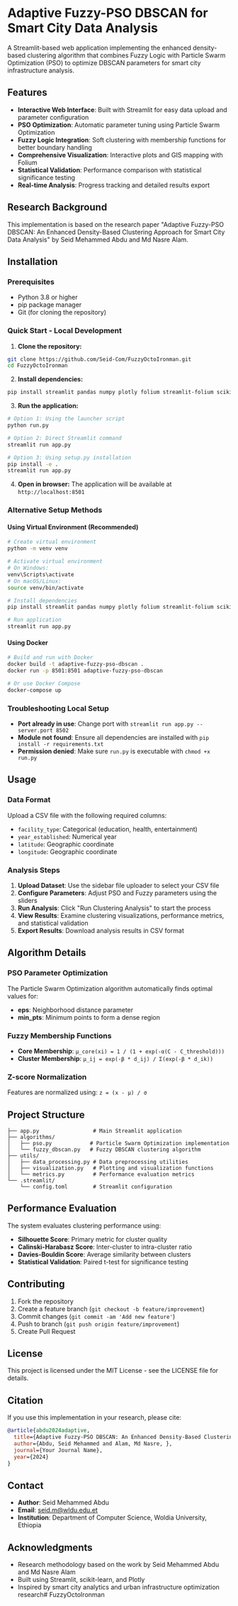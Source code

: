 # Adaptive Fuzzy-PSO DBSCAN for Smart City Data Analysis

A Streamlit-based web application implementing the enhanced density-based clustering algorithm that combines Fuzzy Logic with Particle Swarm Optimization (PSO) to optimize DBSCAN parameters for smart city infrastructure analysis.

## Features

- **Interactive Web Interface**: Built with Streamlit for easy data upload and parameter configuration
- **PSO Optimization**: Automatic parameter tuning using Particle Swarm Optimization
- **Fuzzy Logic Integration**: Soft clustering with membership functions for better boundary handling
- **Comprehensive Visualization**: Interactive plots and GIS mapping with Folium
- **Statistical Validation**: Performance comparison with statistical significance testing
- **Real-time Analysis**: Progress tracking and detailed results export

## Research Background

This implementation is based on the research paper "Adaptive Fuzzy-PSO DBSCAN: An Enhanced Density-Based Clustering Approach for Smart City Data Analysis" by Seid Mehammed Abdu and Md Nasre Alam.

## Installation

### Prerequisites

- Python 3.8 or higher
- pip package manager
- Git (for cloning the repository)

### Quick Start - Local Development

1. **Clone the repository:**
```bash
git clone https://github.com/Seid-Com/FuzzyOctoIronman.git
cd FuzzyOctoIronman
```

2. **Install dependencies:**
```bash
pip install streamlit pandas numpy plotly folium streamlit-folium scikit-learn scipy
```

3. **Run the application:**
```bash
# Option 1: Using the launcher script
python run.py

# Option 2: Direct Streamlit command
streamlit run app.py

# Option 3: Using setup.py installation
pip install -e .
streamlit run app.py
```

4. **Open in browser:**
The application will be available at `http://localhost:8501`

### Alternative Setup Methods

#### Using Virtual Environment (Recommended)
```bash
# Create virtual environment
python -m venv venv

# Activate virtual environment
# On Windows:
venv\Scripts\activate
# On macOS/Linux:
source venv/bin/activate

# Install dependencies
pip install streamlit pandas numpy plotly folium streamlit-folium scikit-learn scipy

# Run application
streamlit run app.py
```

#### Using Docker
```bash
# Build and run with Docker
docker build -t adaptive-fuzzy-pso-dbscan .
docker run -p 8501:8501 adaptive-fuzzy-pso-dbscan

# Or use Docker Compose
docker-compose up
```

### Troubleshooting Local Setup

- **Port already in use**: Change port with `streamlit run app.py --server.port 8502`
- **Module not found**: Ensure all dependencies are installed with `pip install -r requirements.txt`
- **Permission denied**: Make sure `run.py` is executable with `chmod +x run.py`

## Usage

### Data Format

Upload a CSV file with the following required columns:
- `facility_type`: Categorical (education, health, entertainment)
- `year_established`: Numerical year
- `latitude`: Geographic coordinate
- `longitude`: Geographic coordinate

### Analysis Steps

1. **Upload Dataset**: Use the sidebar file uploader to select your CSV file
2. **Configure Parameters**: Adjust PSO and Fuzzy parameters using the sliders
3. **Run Analysis**: Click "Run Clustering Analysis" to start the process
4. **View Results**: Examine clustering visualizations, performance metrics, and statistical validation
5. **Export Results**: Download analysis results in CSV format

## Algorithm Details

### PSO Parameter Optimization

The Particle Swarm Optimization algorithm automatically finds optimal values for:
- **eps**: Neighborhood distance parameter
- **min_pts**: Minimum points to form a dense region

### Fuzzy Membership Functions

- **Core Membership**: `μ_core(xi) = 1 / (1 + exp(-α(C - C_threshold)))`
- **Cluster Membership**: `μ_ij = exp(-β * d_ij) / Σ(exp(-β * d_ik))`

### Z-score Normalization

Features are normalized using: `z = (x - μ) / σ`

## Project Structure

```
├── app.py                 # Main Streamlit application
├── algorithms/
│   ├── pso.py            # Particle Swarm Optimization implementation
│   └── fuzzy_dbscan.py   # Fuzzy DBSCAN clustering algorithm
├── utils/
│   ├── data_processing.py # Data preprocessing utilities
│   ├── visualization.py   # Plotting and visualization functions
│   └── metrics.py         # Performance evaluation metrics
└── .streamlit/
    └── config.toml        # Streamlit configuration
```

## Performance Evaluation

The system evaluates clustering performance using:
- **Silhouette Score**: Primary metric for cluster quality
- **Calinski-Harabasz Score**: Inter-cluster to intra-cluster ratio
- **Davies-Bouldin Score**: Average similarity between clusters
- **Statistical Validation**: Paired t-test for significance testing

## Contributing

1. Fork the repository
2. Create a feature branch (`git checkout -b feature/improvement`)
3. Commit changes (`git commit -am 'Add new feature'`)
4. Push to branch (`git push origin feature/improvement`)
5. Create Pull Request

## License

This project is licensed under the MIT License - see the LICENSE file for details.

## Citation

If you use this implementation in your research, please cite:

```bibtex
@article{abdu2024adaptive,
  title={Adaptive Fuzzy-PSO DBSCAN: An Enhanced Density-Based Clustering Approach for Smart City Data Analysis},
  author={Abdu, Seid Mehammed and Alam, Md Nasre, },
  journal={Your Journal Name},
  year={2024}
}
```

## Contact

- **Author**: Seid Mehammed Abdu
- **Email**: seid.m@wldu.edu.et
- **Institution**: Department of Computer Science, Woldia University, Ethiopia

## Acknowledgments

- Research methodology based on the work by Seid Mehammed Abdu and Md Nasre Alam
- Built using Streamlit, scikit-learn, and Plotly
- Inspired by smart city analytics and urban infrastructure optimization research#   F u z z y O c t o I r o n m a n  
 